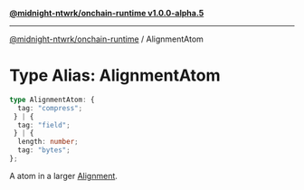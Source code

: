 [**@midnight-ntwrk/onchain-runtime v1.0.0-alpha.5**](../README.md)

***

[@midnight-ntwrk/onchain-runtime](../globals.md) / AlignmentAtom

# Type Alias: AlignmentAtom

```ts
type AlignmentAtom: {
  tag: "compress";
 } | {
  tag: "field";
 } | {
  length: number;
  tag: "bytes";
};
```

A atom in a larger [Alignment](Alignment.md).
